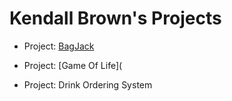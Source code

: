 # Kendall Brown's Projects

- Project: [BagJack](https://github.com/kjbrown24/CS152-Datastructures/blob/main/projects/project1/README.md)

- Project: [Game Of Life](

- Project: Drink Ordering System
